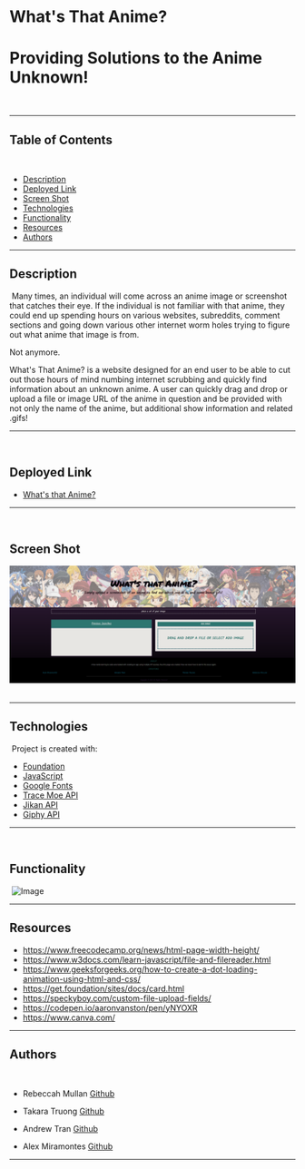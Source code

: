 # What's That Anime?
# Providing Solutions to the Anime Unknown!
​

---


## Table of Contents
​
- [Description](#description)
- [Deployed Link](#deployed-Link)
- [Screen Shot](#screen-shot)
- [Technologies](#technologies)
- [Functionality](#functionality)
- [Resources](#resources)
- [Authors](#authors)
​

---

## Description
​
Many times, an individual will come across an anime image or screenshot that catches their eye. If the individual is not familiar with that anime, they could end up spending hours on various websites, subreddits, comment sections and going down various other internet worm holes trying to figure out what anime that image is from.

Not anymore.

What's That Anime? is a website designed for an end user to be able to cut out those hours of mind numbing internet scrubbing and quickly find information about an unknown anime. A user can quickly drag and drop or upload a file or image URL of the anime in question and be provided with not only the name of the anime, but additional show information and related .gifs! 
​

---

​
## Deployed Link
 - [What's that Anime?](https://andrewtranmsw.github.io/whatsThatAnime/)


 ---
​
​
## Screen Shot
![What's That Anime?](./develop/screenshot_whats_that_anime.png)
​

---

## Technologies
​
Project is created with:
​
- [Foundation](https://get.foundation/)
- [JavaScript](https://www.javascript.com/)
- [Google Fonts](https://fonts.google.com/)
- [Trace Moe API](https://soruly.github.io/trace.moe-api/#/)
- [Jikan API](https://jikan.moe/)
- [Giphy API](https://developers.giphy.com/)

---
​
## Functionality
​
![Image](./develop/whats_that_anime_functionality.gif)
​

---

## Resources 
* https://www.freecodecamp.org/news/html-page-width-height/
* https://www.w3docs.com/learn-javascript/file-and-filereader.html
* https://www.geeksforgeeks.org/how-to-create-a-dot-loading-animation-using-html-and-css/
* https://get.foundation/sites/docs/card.html
* https://speckyboy.com/custom-file-upload-fields/
* https://codepen.io/aaronvanston/pen/yNYOXR
* https://www.canva.com/

---
## Authors
​
- Rebeccah Mullan
[Github](https://github.com/Acanthodoris)

- Takara Truong
[Github](https://github.com/truont2)

- Andrew Tran
[Github](https://github.com/AndrewTranMSW)

- Alex Miramontes
[Github](https://www.github.com/amiramonte)
---
